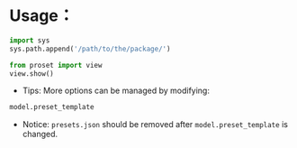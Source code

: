 # Usage：
```python
import sys
sys.path.append('/path/to/the/package/')

from proset import view
view.show()
```
- Tips: More options can be managed by modifying:
```python
model.preset_template
```
- Notice: ```presets.json``` should be removed after ```model.preset_template``` is changed.